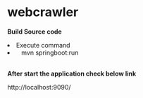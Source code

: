 # webcrawler

<B> Build Source code</B>

<li>Execute command</li>  
<li>&nbsp&nbsp mvn springboot:run </li>

<br>

<B> After start the application check below link </B>

 <a >http://localhost:9090/ </a>

